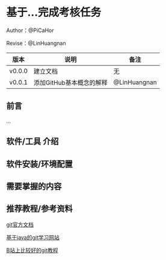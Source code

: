 # 基于...完成考核任务

Author：@PiCaHor

Revise：@LinHuangnan

| 版本 | 说明 |备注|
| ---- | ---- | ---- |
| v0.0.0 | 建立文档 |无|
| v0.0.1 | 添加GitHub基本概念的解释 |@LinHuangnan|

## 前言
...
## 软件/工具 介绍

## 软件安装/环境配置

## 需要掌握的内容

## 推荐教程/参考资料
[git官方文档](https://git-scm.com/book/zh/v2)

[基于java的git学习网站](https://learngitbranching.js.org/?locale=zh_CN)

[B站上比较好的git教程](https://www.bilibili.com/video/BV1pW411A7a5?share_source=copy_web&vd_source=34ed110d766ac5910b35ccc9afedda6e)